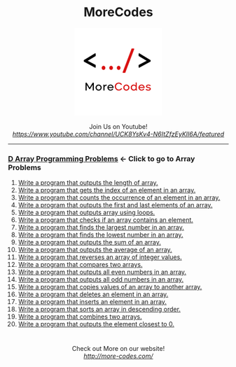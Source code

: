 <h1 align="center">MoreCodes</h1>
<p align="center"> 
  <img src="/morecodescir.png"/>
</p>

<p align="center">
Join Us on Youtube! <br/>
<i><u>https://www.youtube.com/channel/UCK8YsKv4-N6ItZfzEyKlI6A/featured</u></i>
</p>

- - - -
### [D Array Programming Problems](../Arrays/) <- Click to go to Array Problems

1. <a href="https://github.com/ArjunAranetaCodes/MoreCodes-Dlang/blob/master/Arrays/problem1.d" target="_blank">Write a program that outputs the length of array.</a>
2. <a href="https://github.com/ArjunAranetaCodes/MoreCodes-Dlang/blob/master/Arrays/problem2.d" target="_blank">Write a program that gets the index of an element in an array.</a>
3. <a href="https://github.com/ArjunAranetaCodes/MoreCodes-Dlang/blob/master/Arrays/problem3.d" target="_blank">Write a program that counts the occurrence of an element in an array.</a>
4. <a href="https://github.com/ArjunAranetaCodes/MoreCodes-Dlang/blob/master/Arrays/problem4.d" target="_blank">Write a program that outputs the first and last elements of an array.</a>
5. <a href="https://github.com/ArjunAranetaCodes/MoreCodes-Dlang/blob/master/Arrays/problem5.d" target="_blank">Write a program that outputs array using loops.</a>
6. <a href="https://github.com/ArjunAranetaCodes/MoreCodes-Dlang/blob/master/Arrays/problem6.d" target="_blank">Write a program that checks if an array contains an element.</a>
7. <a href="https://github.com/ArjunAranetaCodes/MoreCodes-Dlang/blob/master/Arrays/problem7.d" target="_blank">Write a program that finds the largest number in an array.</a>
8. <a href="https://github.com/ArjunAranetaCodes/MoreCodes-Dlang/blob/master/Arrays/problem8.d" target="_blank">Write a program that finds the lowest number in an array.</a>
9. <a href="https://github.com/ArjunAranetaCodes/MoreCodes-Dlang/blob/master/Arrays/problem9.d" target="_blank">Write a program that outputs the sum of an array.</a>
10. <a href="https://github.com/ArjunAranetaCodes/MoreCodes-Dlang/blob/master/Arrays/problem10.d" target="_blank">Write a program that outputs the average of an array.</a>
11. <a href="https://github.com/ArjunAranetaCodes/MoreCodes-Dlang/blob/master/Arrays/problem11.d" target="_blank">Write a program that reverses an array of integer values.</a>
12. <a href="https://github.com/ArjunAranetaCodes/MoreCodes-Dlang/blob/master/Arrays/problem12.d" target="_blank">Write a program that compares two arrays.</a>
13. <a href="https://github.com/ArjunAranetaCodes/MoreCodes-Dlang/blob/master/Arrays/problem13.d" target="_blank">Write a program that outputs all even numbers in an array.</a>
14. <a href="https://github.com/ArjunAranetaCodes/MoreCodes-Dlang/blob/master/Arrays/problem14.d" target="_blank">Write a program that outputs all odd numbers in an array.</a>
15. <a href="https://github.com/ArjunAranetaCodes/MoreCodes-Dlang/blob/master/Arrays/problem15.d" target="_blank">Write a program that copies values of an array to another array.</a>
16. <a href="https://github.com/ArjunAranetaCodes/MoreCodes-Dlang/blob/master/Arrays/problem16.d" target="_blank">Write a program that deletes an element in an array.</a>
17. <a href="https://github.com/ArjunAranetaCodes/MoreCodes-Dlang/blob/master/Arrays/problem17.d" target="_blank">Write a program that inserts an element in an array.</a>
18. <a href="https://github.com/ArjunAranetaCodes/MoreCodes-Dlang/blob/master/Arrays/problem18.d" target="_blank">Write a program that sorts an array in descending order.</a>
19. <a href="https://github.com/ArjunAranetaCodes/MoreCodes-Dlang/blob/master/Arrays/problem19.d" target="_blank">Write a program that combines two arrays.</a>
20. <a href="https://github.com/ArjunAranetaCodes/MoreCodes-Dlang/blob/master/Arrays/problem20.d" target="_blank">Write a program that outputs the element closest to 0.</a>

#

<p align="center">
Check out More on our website! <br/>
<i><u>http://more-codes.com/</u></i>
</p>
